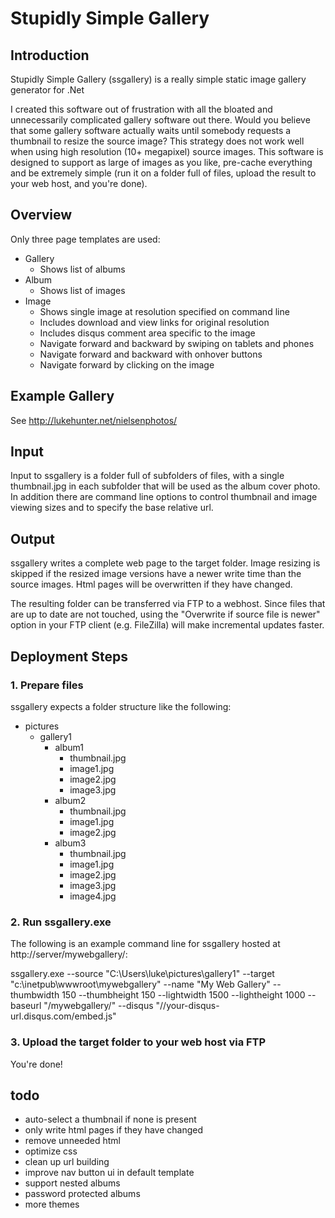 # Stupidly Simple Gallery
## Introduction
Stupidly Simple Gallery (ssgallery) is a really simple static image gallery generator for .Net

I created this software out of frustration with all the bloated and unnecessarily complicated gallery software out there. Would you believe that some gallery software actually waits until somebody requests a thumbnail to resize the source image? This strategy does not work well when using high resolution (10+ megapixel) source images. This software is designed to support as large of images as you like, pre-cache everything and be extremely simple (run it on a folder full of files, upload the result to your web host, and you're done).

## Overview
Only three page templates are used:
- Gallery
  - Shows list of albums
- Album
  - Shows list of images
- Image
  - Shows single image at resolution specified on command line
  - Includes download and view links for original resolution
  - Includes disqus comment area specific to the image
  - Navigate forward and backward by swiping on tablets and phones
  - Navigate forward and backward with onhover buttons
  - Navigate forward by clicking on the image
  
## Example Gallery
See http://lukehunter.net/nielsenphotos/

## Input
Input to ssgallery is a folder full of subfolders of files, with a single thumbnail.jpg in each subfolder that will be used as the album cover photo. In addition there are command line options to control thumbnail and image viewing sizes and to specify the base relative url.

## Output
ssgallery writes a complete web page to the target folder. Image resizing is skipped if the resized image versions have a newer write time than the source images. Html pages will be overwritten if they have changed.

The resulting folder can be transferred via FTP to a webhost. Since files that are up to date are not touched, using the "Overwrite if source file is newer" option in your FTP client (e.g. FileZilla) will make incremental updates faster.

## Deployment Steps
### 1. Prepare files
ssgallery expects a folder structure like the following:

- pictures
  - gallery1
    - album1
      - thumbnail.jpg
      - image1.jpg
      - image2.jpg
      - image3.jpg
    - album2
      - thumbnail.jpg 
      - image1.jpg
      - image2.jpg
    - album3
      - thumbnail.jpg
      - image1.jpg
      - image2.jpg
      - image3.jpg
      - image4.jpg
      
### 2. Run ssgallery.exe

The following is an example command line for ssgallery hosted at http://server/mywebgallery/:

ssgallery.exe --source "C:\Users\luke\pictures\gallery1" --target "c:\inetpub\wwwroot\mywebgallery" --name "My Web Gallery" --thumbwidth 150 --thumbheight 150 --lightwidth 1500 --lightheight 1000 --baseurl "/mywebgallery/" --disqus "//your-disqus-url.disqus.com/embed.js"

### 3. Upload the target folder to your web host via FTP

You're done!

## todo
- auto-select a thumbnail if none is present
- only write html pages if they have changed
- remove unneeded html
- optimize css
- clean up url building
- improve nav button ui in default template
- support nested albums
- password protected albums
- more themes
